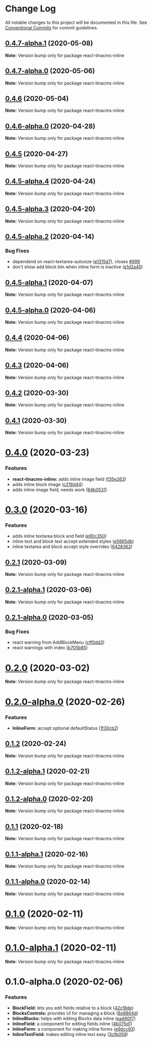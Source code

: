 # Change Log

All notable changes to this project will be documented in this file.
See [Conventional Commits](https://conventionalcommits.org) for commit guidelines.

## [0.4.7-alpha.1](https://github.com/tinacms/tinacms/compare/react-tinacms-inline@0.4.7-alpha.0...react-tinacms-inline@0.4.7-alpha.1) (2020-05-08)

**Note:** Version bump only for package react-tinacms-inline





## [0.4.7-alpha.0](https://github.com/tinacms/tinacms/compare/react-tinacms-inline@0.4.6...react-tinacms-inline@0.4.7-alpha.0) (2020-05-06)

**Note:** Version bump only for package react-tinacms-inline





## [0.4.6](https://github.com/tinacms/tinacms/compare/react-tinacms-inline@0.4.6-alpha.0...react-tinacms-inline@0.4.6) (2020-05-04)

**Note:** Version bump only for package react-tinacms-inline





## [0.4.6-alpha.0](https://github.com/tinacms/tinacms/compare/react-tinacms-inline@0.4.5...react-tinacms-inline@0.4.6-alpha.0) (2020-04-28)

**Note:** Version bump only for package react-tinacms-inline





## [0.4.5](https://github.com/tinacms/tinacms/compare/react-tinacms-inline@0.4.5-alpha.4...react-tinacms-inline@0.4.5) (2020-04-27)

**Note:** Version bump only for package react-tinacms-inline





## [0.4.5-alpha.4](https://github.com/tinacms/tinacms/compare/react-tinacms-inline@0.4.5-alpha.3...react-tinacms-inline@0.4.5-alpha.4) (2020-04-24)

**Note:** Version bump only for package react-tinacms-inline





## [0.4.5-alpha.3](https://github.com/tinacms/tinacms/compare/react-tinacms-inline@0.4.5-alpha.2...react-tinacms-inline@0.4.5-alpha.3) (2020-04-20)

**Note:** Version bump only for package react-tinacms-inline





## [0.4.5-alpha.2](https://github.com/tinacms/tinacms/compare/react-tinacms-inline@0.4.5-alpha.1...react-tinacms-inline@0.4.5-alpha.2) (2020-04-14)


### Bug Fixes

* dependend on react-textarea-autosize ([e1315d7](https://github.com/tinacms/tinacms/commit/e1315d7)), closes [#999](https://github.com/tinacms/tinacms/issues/999)
* don't show add block btn when inline form is inactive ([e1d2a45](https://github.com/tinacms/tinacms/commit/e1d2a45))





## [0.4.5-alpha.1](https://github.com/tinacms/tinacms/compare/react-tinacms-inline@0.4.5-alpha.0...react-tinacms-inline@0.4.5-alpha.1) (2020-04-07)

**Note:** Version bump only for package react-tinacms-inline





## [0.4.5-alpha.0](https://github.com/tinacms/tinacms/compare/react-tinacms-inline@0.4.4...react-tinacms-inline@0.4.5-alpha.0) (2020-04-06)

**Note:** Version bump only for package react-tinacms-inline





## [0.4.4](https://github.com/tinacms/tinacms/compare/react-tinacms-inline@0.4.3...react-tinacms-inline@0.4.4) (2020-04-06)

**Note:** Version bump only for package react-tinacms-inline





## [0.4.3](https://github.com/tinacms/tinacms/compare/react-tinacms-inline@0.4.2...react-tinacms-inline@0.4.3) (2020-04-06)

**Note:** Version bump only for package react-tinacms-inline





## [0.4.2](https://github.com/tinacms/tinacms/compare/react-tinacms-inline@0.4.1...react-tinacms-inline@0.4.2) (2020-03-30)

**Note:** Version bump only for package react-tinacms-inline





## [0.4.1](https://github.com/tinacms/tinacms/compare/react-tinacms-inline@0.4.0...react-tinacms-inline@0.4.1) (2020-03-30)

**Note:** Version bump only for package react-tinacms-inline





# [0.4.0](https://github.com/tinacms/tinacms/compare/react-tinacms-inline@0.3.0...react-tinacms-inline@0.4.0) (2020-03-23)


### Features

* **react-tinacms-inline:** adds inline image field ([f35e263](https://github.com/tinacms/tinacms/commit/f35e263))
* adds inline block image ([c216d44](https://github.com/tinacms/tinacms/commit/c216d44))
* adds inline image field, needs work ([64b0531](https://github.com/tinacms/tinacms/commit/64b0531))





# [0.3.0](https://github.com/tinacms/tinacms/compare/react-tinacms-inline@0.2.1...react-tinacms-inline@0.3.0) (2020-03-16)


### Features

* adds inline textarea block and field ([e90c350](https://github.com/tinacms/tinacms/commit/e90c350))
* inline text and block text accept extended styles ([e5665db](https://github.com/tinacms/tinacms/commit/e5665db))
* inline textarea and block accept style overrides ([6428362](https://github.com/tinacms/tinacms/commit/6428362))





## [0.2.1](https://github.com/tinacms/tinacms/compare/react-tinacms-inline@0.2.1-alpha.1...react-tinacms-inline@0.2.1) (2020-03-09)

**Note:** Version bump only for package react-tinacms-inline

## [0.2.1-alpha.1](https://github.com/tinacms/tinacms/compare/react-tinacms-inline@0.2.1-alpha.0...react-tinacms-inline@0.2.1-alpha.1) (2020-03-06)

**Note:** Version bump only for package react-tinacms-inline

## [0.2.1-alpha.0](https://github.com/tinacms/tinacms/compare/react-tinacms-inline@0.2.0-alpha.0...react-tinacms-inline@0.2.1-alpha.0) (2020-03-05)

### Bug Fixes

- react warning from AddBlockMenu ([cff0dd3](https://github.com/tinacms/tinacms/commit/cff0dd3))
- react warnings with index ([b705b85](https://github.com/tinacms/tinacms/commit/b705b85))

# [0.2.0](https://github.com/tinacms/tinacms/compare/react-tinacms-inline@0.2.0-alpha.0...react-tinacms-inline@0.2.0) (2020-03-02)

**Note:** Version bump only for package react-tinacms-inline

# [0.2.0-alpha.0](https://github.com/tinacms/tinacms/compare/react-tinacms-inline@0.1.2...react-tinacms-inline@0.2.0-alpha.0) (2020-02-26)

### Features

- **InlineForm:** accept optional defaultStatus ([1f30cb2](https://github.com/tinacms/tinacms/commit/1f30cb2))

## [0.1.2](https://github.com/tinacms/tinacms/compare/react-tinacms-inline@0.1.2-alpha.1...react-tinacms-inline@0.1.2) (2020-02-24)

**Note:** Version bump only for package react-tinacms-inline

## [0.1.2-alpha.1](https://github.com/tinacms/tinacms/compare/react-tinacms-inline@0.1.2-alpha.0...react-tinacms-inline@0.1.2-alpha.1) (2020-02-21)

**Note:** Version bump only for package react-tinacms-inline

## [0.1.2-alpha.0](https://github.com/tinacms/tinacms/compare/react-tinacms-inline@0.1.1...react-tinacms-inline@0.1.2-alpha.0) (2020-02-20)

**Note:** Version bump only for package react-tinacms-inline

## [0.1.1](https://github.com/tinacms/tinacms/compare/react-tinacms-inline@0.1.1-alpha.1...react-tinacms-inline@0.1.1) (2020-02-18)

**Note:** Version bump only for package react-tinacms-inline

## [0.1.1-alpha.1](https://github.com/tinacms/tinacms/compare/react-tinacms-inline@0.1.1-alpha.0...react-tinacms-inline@0.1.1-alpha.1) (2020-02-16)

**Note:** Version bump only for package react-tinacms-inline

## [0.1.1-alpha.0](https://github.com/tinacms/tinacms/compare/react-tinacms-inline@0.1.0...react-tinacms-inline@0.1.1-alpha.0) (2020-02-14)

**Note:** Version bump only for package react-tinacms-inline

# [0.1.0](https://github.com/tinacms/tinacms/compare/react-tinacms-inline@0.1.0-alpha.1...react-tinacms-inline@0.1.0) (2020-02-11)

**Note:** Version bump only for package react-tinacms-inline

# [0.1.0-alpha.1](https://github.com/tinacms/tinacms/compare/react-tinacms-inline@0.1.0-alpha.0...react-tinacms-inline@0.1.0-alpha.1) (2020-02-11)

**Note:** Version bump only for package react-tinacms-inline

# 0.1.0-alpha.0 (2020-02-06)

### Features

- **BlockField:** lets you edit fields relative to a block ([42cf8de](https://github.com/tinacms/tinacms/commit/42cf8de))
- **BlocksControls:** provides UI for managing a block ([8e8864d](https://github.com/tinacms/tinacms/commit/8e8864d))
- **InlineBlocks:** helps with editing Blocks data inline ([ea460f7](https://github.com/tinacms/tinacms/commit/ea460f7))
- **InlineField:** a component for editing fields inline ([4b075d1](https://github.com/tinacms/tinacms/commit/4b075d1))
- **InlineForm:** a component for making inline forms ([e9dcc93](https://github.com/tinacms/tinacms/commit/e9dcc93))
- **InlineTextField:** makes editing inline text easy ([3cfb059](https://github.com/tinacms/tinacms/commit/3cfb059))
